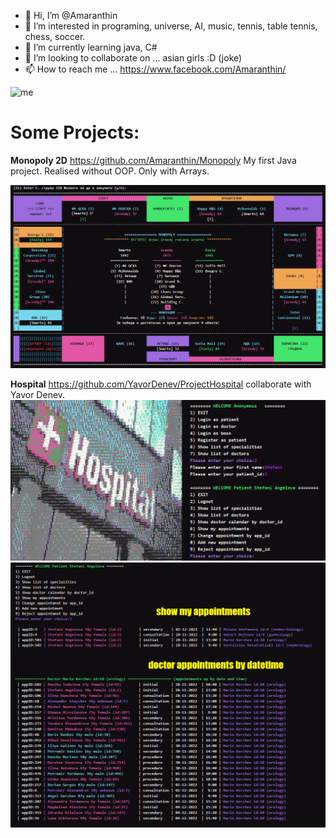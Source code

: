 - 👋 Hi, I’m @Amaranthin
- 👀 I’m interested in programing, universe, AI, music, tennis, table tennis, chess, soccer.
- 🌱 I’m currently learning java, C#
- 💞️ I’m looking to collaborate on ... asian girls :D (joke)
- 📫 How to reach me ... https://www.facebook.com/Amaranthin/

![me](https://katev.eu/images/me_rila.png)

# Some Projects:
**Monopoly 2D** https://github.com/Amaranthin/Monopoly
My first Java project. Realised without OOP. Only with Arrays.

![MonopolyWinnWhenBuy9](https://github.com/Amaranthin/Monopoly/blob/master/Test_ScreenShoots/WinnerWhenBuy9.PNG)

**Hospital** https://github.com/YavorDenev/ProjectHospital collaborate with Yavor Denev. 
![HospitalLogin](https://raw.githubusercontent.com/YavorDenev/ProjectHospital/master/ScreenShots/WelcomeAndLogin.PNG)
![HospitalAppointments](https://raw.githubusercontent.com/YavorDenev/ProjectHospital/master/ScreenShots/AppOrders.PNG)
